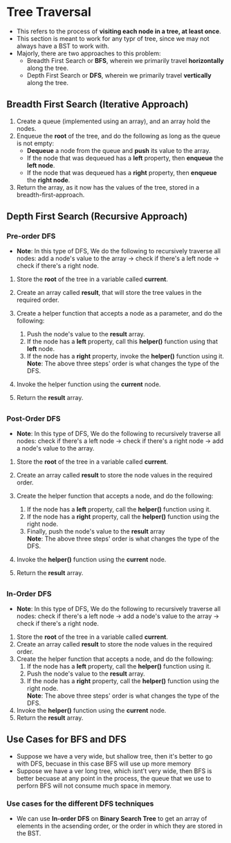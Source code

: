 # Tree Traversal

-   This refers to the process of **visiting each node in a tree, at least once**.
-   This section is meant to work for any typr of tree, since we may not always have a BST to work with.
-   Majorly, there are two approaches to this problem:
    -   Breadth First Search or **BFS**, wherein we primarily travel **horizontally** along the tree.
    -   Depth First Search or **DFS**, wherein we primarily travel **vertically** along the tree.

## Breadth First Search (Iterative Approach)

1. Create a queue (implemented using an array), and an array hold the nodes.
2. Enqueue the **root** of the tree, and do the following as long as the queue is not empty:
    - **Dequeue** a node from the queue and **push** its value to the array.
    - If the node that was dequeued has a **left** property, then **enqueue** the **left node**.
    - If the node that was dequeued has a **right** property, then **enqueue** the **right node**.
3. Return the array, as it now has the values of the tree, stored in a breadth-first-approach.

## Depth First Search (Recursive Approach)

### Pre-order DFS

-   **Note**: In this type of DFS, We do the following to recursively traverse all nodes: add a node's value to the array -> check if there's a left node -> check if there's a right node.

1. Store the **root** of the tree in a variable called **current**.
2. Create an array called **result**, that will store the tree values in the required order.
3. Create a helper function that accepts a node as a parameter, and do the following:
    1. Push the node's value to the **result** array.
    2. If the node has a **left** property, call this **helper()** function using that **left** node.
    3. If the node has a **right** property, invoke the **helper()** function using it.
       <br>
       **Note**: The above three steps' order is what changes the type of the DFS.
4. Invoke the helper function using the **current** node.
5. Return the **result** array.

    ##

### Post-Order DFS

-   **Note**: In this type of DFS, We do the following to recursively traverse all nodes: check if there's a left node -> check if there's a right node -> add a node's value to the array.

1. Store the **root** of the tree in a variable called **current**.
2. Create an array called **result** to store the node values in the required order.
3. Create the helper function that accepts a node, and do the following:
    1. If the node has a **left** property, call the **helper()** function using it.
    2. If the node has a **right** property, call the **helper()** function using the right node.
    3. Finally, push the node's value to the **result** array
       <br>
       **Note**: The above three steps' order is what changes the type of the DFS.
4. Invoke the **helper()** function using the **current** node.
5. Return the **result** array.

    ##

### In-Order DFS

-   **Note**: In this type of DFS, We do the following to recursively traverse all nodes: check if there's a left node -> add a node's value to the array -> check if there's a right node.

1. Store the **root** of the tree in a variable called **current**.
2. Create an array called **result** to store the node values in the required order.
3. Create the helper function that accepts a node, and do the following:
    1. If the node has a **left** property, call the **helper()** function using it.
    2. Push the node's value to the **result** array.
    3. If the node has a **right** property, call the **helper()** function using the right node.
       <br>
       **Note**: The above three steps' order is what changes the type of the DFS.
4. Invoke the **helper()** function using the **current** node.
5. Return the **result** array.

## Use Cases for BFS and DFS

-   Suppose we have a very wide, but shallow tree, then it's better to go with DFS, becuase in this case BFS will use up more memory
-   Suppose we have a ver long tree, which isnt't very wide, then BFS is better becuase at any point in the process, the queue that we use to perforn BFS will not consume much space in memory.

### Use cases for the different DFS techniques

-   We can use **In-order DFS** on **Binary Search Tree** to get an array of elements in the acsending order, or the order in which they are stored in the BST.
